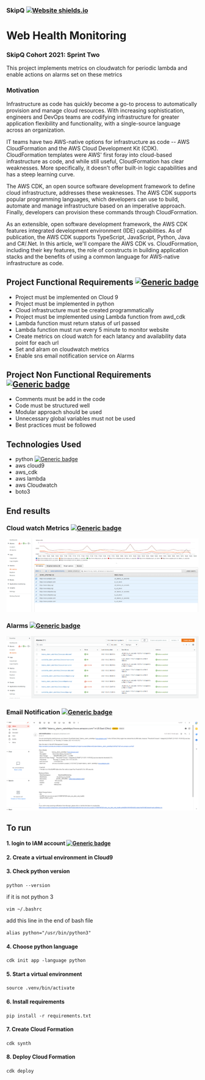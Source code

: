### SkipQ [![Website shields.io](https://img.shields.io/website-up-down-green-red/http/shields.io.svg)](https://www.skipq.org/)
# Web Health Monitoring
### SkipQ Cohort 2021: Sprint Two 

This project implements metrics on cloudwatch for periodic lambda and enable actions on alarms set on these metrics


### Motivation
Infrastructure as code has quickly become a go-to process to automatically provision and manage cloud resources. With increasing sophistication, engineers and DevOps teams are codifying infrastructure for greater application flexibility and functionality, with a single-source language across an organization.


IT teams have two AWS-native options for infrastructure as code -- AWS CloudFormation and the AWS Cloud Development Kit (CDK). CloudFormation templates were AWS' first foray into cloud-based infrastructure as code, and while still useful, CloudFormation has clear weaknesses. More specifically, it doesn't offer built-in logic capabilities and has a steep learning curve.

The AWS CDK, an open source software development framework to define cloud infrastructure, addresses these weaknesses. The AWS CDK supports popular programming languages, which developers can use to build, automate and manage infrastructure based on an imperative approach. Finally, developers can provision these commands through CloudFormation.

As an extensible, open software development framework, the AWS CDK features integrated development environment (IDE) capabilities. As of publication, the AWS CDK supports TypeScript, JavaScript, Python, Java and C#/.Net. In this article, we'll compare the AWS CDK vs. CloudFormation, including their key features, the role of constructs in building application stacks and the benefits of using a common language for AWS-native infrastructure as code.

## Project Functional Requirements [![Generic badge](https://img.shields.io/badge/Implemented-Yes-<COLOR>.svg)](https://github.com/saira2021skipq/hello_lambda)
* Project must be implemented on Cloud 9
* Project must be implemented in python
* Cloud infrastructure must be created programmatically
* Project must be implemented using Lambda function from awd_cdk
* Lambda function must return status of url passed
* Lambda function must run every 5 minute to monitor website
* Create metrics on cloud watch for each latancy and availability data point for each url
* Set and alram on cloudwatch metrics
* Enable sns email notification service on Alarms

## Project Non Functional Requirements [![Generic badge](https://img.shields.io/badge/Implemented-Yes-<COLOR>.svg)](https://github.com/saira2021skipq/hello_lambda)
* Comments must be add in the code
* Code must be structured well
* Modular approach should be used
* Unnecessary global variables must not be used
* Best practices must be followed 


## Technologies Used
* python [![Generic badge](https://img.shields.io/badge/Python.org--<COLOR>.svg)](https://www.python.org/)
* aws cloud9 
* aws_cdk 
* aws lambda
* aws Cloudwatch
* boto3

## End results
### Cloud watch Metrics   [![Generic badge](https://img.shields.io/badge/image--<COLOR>.svg)](https://github.com/saira2021skipq/SkipQ/tree/master/SprintTwo/images)
![Metrics Result](images/metrics.png?raw=true "Title")
### Alarms  [![Generic badge](https://img.shields.io/badge/image--<COLOR>.svg)](https://github.com/saira2021skipq/SkipQ/tree/master/SprintTwo/images)
![Alarm Result](images/alarm.png?raw=true "Title")
### Email Notification  [![Generic badge](https://img.shields.io/badge/image--<COLOR>.svg)](https://github.com/saira2021skipq/SkipQ/tree/master/SprintTwo/images)
![Email Result](images/email.png?raw=true "Title")

## To run 
#### 1. login to IAM account  [![Generic badge](https://img.shields.io/badge/Login--<COLOR>.svg)](https://us-east-2.console.aws.amazon.com/console/home?region=us-east-2)
#### 2. Create a virtual environment in Cloud9
#### 3. Check python version

`python --version`

if it is not python 3

`vim ~/.bashrc`

add this line in the end of bash file

`alias python="/usr/bin/python3"`
#### 4. Choose python language

`cdk init app -language python`

#### 5. Start a virtual environment

`source .venv/bin/activate`

#### 6. Install requirements

`pip install -r requirements.txt`

#### 7. Create Cloud Formation

`cdk synth`
#### 8. Deploy Cloud Formation

`cdk deploy`
